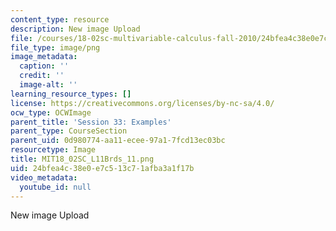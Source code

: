```yaml
---
content_type: resource
description: New image Upload
file: /courses/18-02sc-multivariable-calculus-fall-2010/24bfea4c38e0e7c513c71afba3a1f17b_MIT18_02SC_L11Brds_11.png
file_type: image/png
image_metadata:
  caption: ''
  credit: ''
  image-alt: ''
learning_resource_types: []
license: https://creativecommons.org/licenses/by-nc-sa/4.0/
ocw_type: OCWImage
parent_title: 'Session 33: Examples'
parent_type: CourseSection
parent_uid: 0d980774-aa11-ecee-97a1-7fcd13ec03bc
resourcetype: Image
title: MIT18_02SC_L11Brds_11.png
uid: 24bfea4c-38e0-e7c5-13c7-1afba3a1f17b
video_metadata:
  youtube_id: null
---
```

New image Upload